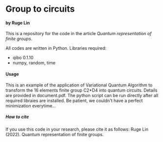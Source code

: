 # Group to circuits

#### by  Ruge Lin

This is a repository for the code in the article *Quantum representation of finite groups*. 

All codes are written in Python. Libraries required:

  - qibo 0.1.10
  - numpy, random, time

#### Usage
This is an example of the application of Variational Quantum Algorithm to transform the 16 elements finite group C2*D4 into quantum circuits.
Details are provided in document.pdf.
The python script can be run directly after all required libraies are installed.
Be patient, we couldn't have a perfect minimization everytime...

##### How to cite

If you use this code in your research, please cite it as follows:
Ruge Lin (2022). Quantum representation of finite groups.
